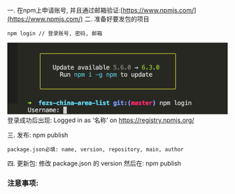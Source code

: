 一.  在npm上申请账号, 并且通过邮箱验证:[https://www.npmjs.com/](https://www.npmjs.com/)
二. 准备好要发包的项目
   ```
   npm login // 登录账号, 密码, 邮箱
   ```
   ![](/assets/npmlogin.png)
登录成功后出现: Logged in as ‘名称’ on https://registry.npmjs.org/

三. 发布: npm publish
```
package.json必填: name, version, repository, main, author
```

四. 更新包: 修改 package.json 的 version 然后在:  npm publish

### 注意事项:

